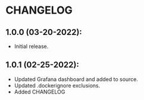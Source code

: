 # CHANGELOG

## 1.0.0 (03-20-2022):

 - Initial release.


## 1.0.1 (02-25-2022):

 - Updated Grafana dashboard and added to source.
 - Updated .dockerignore exclusions.
 - Added CHANGELOG